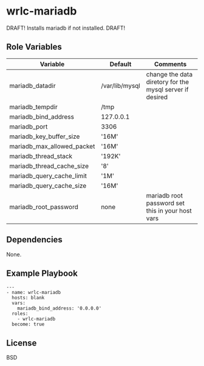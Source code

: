 wrlc-mariadb
=========

DRAFT! Installs mariadb if not installed. DRAFT! 

Role Variables
--------------
| Variable | Default | Comments |
|----------|---------|----------|
| mariadb_datadir | /var/lib/mysql | change the data diretory for the mysql server if desired |
| mariadb_tempdir | /tmp | |
| mariadb_bind_address | 127.0.0.1 | |
| mariadb_port | 3306 | |
| mariadb_key_buffer_size | '16M' | |
| mariadb_max_allowed_packet | '16M' | |
| mariadb_thread_stack | '192K' | |
| mariadb_thread_cache_size | '8' | |
| mariadb_query_cache_limit | '1M' | |
| mariadb_query_cache_size | '16M' | |
| mariadb_root_password | none | mariadb root password set this in your host vars|

Dependencies
------------

None.

Example Playbook
----------------

    ---
    - name: wrlc-mariadb
      hosts: blank
      vars:
        mariadb_bind_address: '0.0.0.0'
      roles:
        - wrlc-mariadb
      become: true

License
-------

BSD
